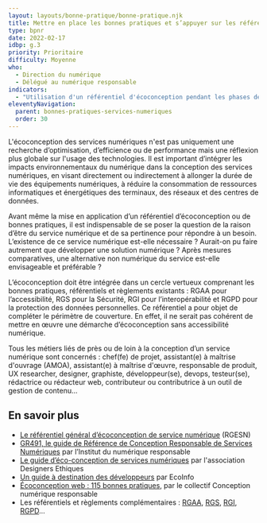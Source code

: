 ```yaml
---
layout: layouts/bonne-pratique/bonne-pratique.njk
title: Mettre en place les bonnes pratiques et s’appuyer sur les référentiels
type: bpnr
date: 2022-02-17
idbp: g.3
priority: Prioritaire
difficulty: Moyenne
who:
  - Direction du numérique
  - Délégué au numérique responsable
indicators:
  - "Utilisation d'un référentiel d'écoconception pendant les phases de conception d'un service numérique ? oui / non"
eleventyNavigation:
  parent: bonnes-pratiques-services-numeriques
  order: 30
---
```


L'écoconception des services numériques n'est pas uniquement une recherche d’optimisation, d’efficience ou de performance mais une réflexion plus globale sur l'usage des technologies. Il est important d’intégrer les impacts environnementaux du numérique dans la conception des services numériques, en visant directement ou indirectement à allonger la durée de vie des équipements numériques, à réduire la consommation de ressources informatiques et énergétiques des terminaux, des réseaux et des centres de données.

Avant même la mise en application d’un référentiel d’écoconception ou de bonnes pratiques, il est indispensable de se poser la question de la raison d’être du service numérique et de sa pertinence pour répondre à un besoin. L’existence de ce service numérique est-elle nécessaire ? Aurait-on pu faire autrement que développer une solution numérique ? Après mesures comparatives, une alternative non numérique du service est-elle envisageable et préférable ?

L’écoconception doit être intégrée dans un cercle vertueux comprenant les bonnes pratiques, référentiels et règlements existants : RGAA pour l’accessibilité, RGS pour la Sécurité, RGI pour l’interopérabilité et RGPD pour la protection des données personnelles. Ce référentiel a pour objet de compléter le périmètre de couverture. En effet, il ne serait pas cohérent de mettre en œuvre une démarche d’écoconception sans accessibilité numérique.

Tous les métiers liés de près ou de loin à la conception d’un service numérique sont concernés : chef(fe) de projet, assistant(e) à maîtrise d'ouvrage (AMOA), assistant(e) à maîtrise d'œuvre, responsable de produit, UX researcher, designer, graphiste, développeur(se), devops, testeur(se), rédactrice ou rédacteur web, contributeur ou contributrice à un outil de gestion de contenu...

## En savoir plus

* [Le référentiel général d’écoconception de service numérique](https://ecoresponsable.numerique.gouv.fr/publications/referentiel-general-ecoconception/) (RGESN)
* [GR491, le guide de Référence de Conception Responsable de Services Numériques](https://gr491.isit-europe.org) par l’Institut du numérique responsable
* [Le guide d’éco-conception de services numériques](https://eco-conception.designersethiques.org/guide/) par l'association Designers Ethiques
* [Un guide à destination des développeurs](https://ecoinfo.cnrs.fr/2020/11/20/plaquette-je-code-les-bonnes-pratiques-en-eco-conception-de-service-numerique-a-destination-des-developpeurs-de-logiciels/) par EcoInfo
* [Écoconception web : 115 bonnes pratiques](https://collectif.greenit.fr/ecoconception-web/115-bonnes-pratiques-eco-conception_web.html), par le collectif Conception numérique responsable
* Les référentiels et règlements complémentaires : [RGAA](https://www.numerique.gouv.fr/publications/rgaa-accessibilite/), [RGS](https://www.ssi.gouv.fr/entreprise/reglementation/confiance-numerique/le-referentiel-general-de-securite-rgs/), [RGI](https://www.numerique.gouv.fr/publications/interoperabilite/), [RGPD](https://www.cnil.fr/fr/reglement-europeen-protection-donnees)...

